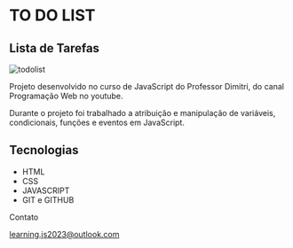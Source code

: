# TO DO LIST

## Lista de Tarefas 

![todolist](https://user-images.githubusercontent.com/126177239/221086472-06ece30b-6f72-4b67-bd19-86305c5e65ff.png)


Projeto desenvolvido no curso de JavaScript do Professor Dimitri, do canal Programação Web no youtube.

Durante o projeto foi trabalhado a atribuição e manipulação de variáveis, condicionais, funções e eventos em JavaScript.

## Tecnologias

- HTML
- CSS
- JAVASCRIPT
- GIT e GITHUB

Contato

learning.js2023@outlook.com

